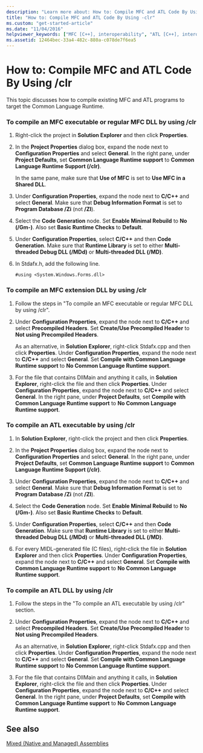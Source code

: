```yaml
---
description: "Learn more about: How to: Compile MFC and ATL Code By Using /clr"
title: "How to: Compile MFC and ATL Code By Using -clr"
ms.custom: "get-started-article"
ms.date: "11/04/2016"
helpviewer_keywords: ["MFC [C++], interoperability", "ATL [C++], interoperability", "mixed assemblies [C++], MFC code", "mixed assemblies [C++], ATL code", "/clr compiler option [C++], compiling ATL and MFC code", "interoperability [C++], /clr compiler option", "regular MFC DLLs [C++], /clr compiler option", "interop [C++], /clr compiler option", "extension DLLs [C++], /clr compiler option"]
ms.assetid: 12464bec-33a4-482c-880a-c078de7f6ea5
---
```

# How to: Compile MFC and ATL Code By Using /clr

This topic discusses how to compile existing MFC and ATL programs to target the Common Language Runtime.

### To compile an MFC executable or regular MFC DLL by using /clr

1. Right-click the project in **Solution Explorer** and then click **Properties**.

1. In the **Project Properties** dialog box, expand the node next to **Configuration Properties** and select **General**. In the right pane, under **Project Defaults**, set **Common Language Runtime support** to **Common Language Runtime Support (/clr)**.

   In the same pane, make sure that **Use of MFC** is set to **Use MFC in a Shared DLL**.

1. Under **Configuration Properties**, expand the node next to **C/C++** and select **General**. Make sure that **Debug Information Format** is set to **Program Database /Zi** (not **/ZI**).

1. Select the **Code Generation** node. Set **Enable Minimal Rebuild** to **No (/Gm-)**. Also set **Basic Runtime Checks** to **Default**.

1. Under **Configuration Properties**, select **C/C++** and then **Code Generation**. Make sure that **Runtime Library** is set to either **Multi-threaded Debug DLL (/MDd)** or **Multi-threaded DLL (/MD)**.

1. In Stdafx.h, add the following line.

    ```
    #using <System.Windows.Forms.dll>
    ```

### To compile an MFC extension DLL by using /clr

1. Follow the steps in "To compile an MFC executable or regular MFC DLL by using /clr".

1. Under **Configuration Properties**, expand the node next to **C/C++** and select **Precompiled Headers**. Set **Create/Use Precompiled Header** to **Not using Precompiled Headers**.

   As an alternative, in **Solution Explorer**, right-click Stdafx.cpp and then click **Properties**. Under **Configuration Properties**, expand the node next to **C/C++** and select **General**. Set **Compile with Common Language Runtime support** to **No Common Language Runtime support**.

1. For the file that contains DllMain and anything it calls, in **Solution Explorer**, right-click the file and then click **Properties**. Under **Configuration Properties**, expand the node next to **C/C++** and select **General**. In the right pane, under **Project Defaults**, set **Compile with Common Language Runtime support** to **No Common Language Runtime support**.

### To compile an ATL executable by using /clr

1. In **Solution Explorer**, right-click the project and then click **Properties**.

1. In the **Project Properties** dialog box, expand the node next to **Configuration Properties** and select **General**. In the right pane, under **Project Defaults**, set **Common Language Runtime support** to **Common Language Runtime Support (/clr)**.

1. Under **Configuration Properties**, expand the node next to **C/C++** and select **General**. Make sure that **Debug Information Format** is set to **Program Database /Zi** (not **/ZI**).

1. Select the **Code Generation** node. Set **Enable Minimal Rebuild** to **No (/Gm-)**. Also set **Basic Runtime Checks** to **Default**.

1. Under **Configuration Properties**, select **C/C++** and then **Code Generation**. Make sure that **Runtime Library** is set to either **Multi-threaded Debug DLL (/MDd)** or **Multi-threaded DLL (/MD)**.

1. For every MIDL-generated file (C files), right-click the file in **Solution Explorer** and then click **Properties**. Under **Configuration Properties**, expand the node next to **C/C++** and select **General**. Set **Compile with Common Language Runtime support** to **No Common Language Runtime support**.

### To compile an ATL DLL by using /clr

1. Follow the steps in the "To compile an ATL executable by using /clr" section.

1. Under **Configuration Properties**, expand the node next to **C/C++** and select **Precompiled Headers**. Set **Create/Use Precompiled Header** to **Not using Precompiled Headers**.

   As an alternative, in **Solution Explorer**, right-click Stdafx.cpp and then click **Properties**. Under **Configuration Properties**, expand the node next to **C/C++** and select **General**. Set **Compile with Common Language Runtime support** to **No Common Language Runtime support**.

1. For the file that contains DllMain and anything it calls, in **Solution Explorer**, right-click the file and then click **Properties**. Under **Configuration Properties**, expand the node next to **C/C++** and select **General**. In the right pane, under **Project Defaults**, set **Compile with Common Language Runtime support** to **No Common Language Runtime support**.

## See also

[Mixed (Native and Managed) Assemblies](../dotnet/mixed-native-and-managed-assemblies.md)

